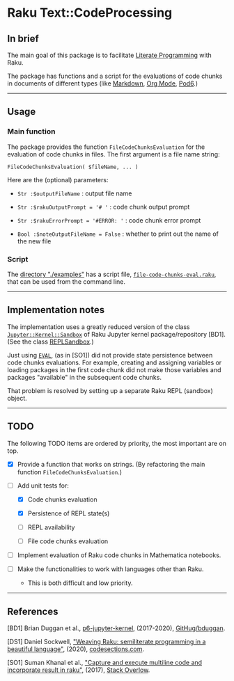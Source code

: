 # Raku Text::CodeProcessing

## In brief

The main goal of this package is to facilitate 
[Literate Programming](https://en.wikipedia.org/wiki/Literate_programming)
with Raku.

The package has functions and a script for the evaluations of
code chunks in documents of different types (like 
[Markdown](https://daringfireball.net/projects/markdown/), 
[Org Mode](https://orgmode.org), 
[Pod6](https://docs.raku.org/language/pod).)

-----

## Usage

### Main function

The package provides the function `FileCodeChunksEvaluation` for the 
evaluation of code chunks in files. The first argument is a file name string:

```perl6
FileCodeChunksEvaluation( $fileName, ... )
```
Here are the (optional) parameters:

- `Str :$outputFileName` : output file name
  
- `Str :$rakuOutputPrompt = '# '` : code chunk output prompt

- `Str :$rakuErrorPrompt = '#ERROR: '` : code chunk error prompt

- `Bool :$noteOutputFileName = False` : whether to print out the name of the new file

### Script

The [directory "./examples"](./examples) has a script file, 
[`file-code-chunks-eval.raku`](./examples/file-code-chunks-eval.raku),
that can be used from the command line. 

-----

## Implementation notes

The implementation uses a greatly reduced version of the class
[`Jupyter::Kernel::Sandbox`](https://github.com/bduggan/p6-jupyter-kernel/blob/master/lib/Jupyter/Kernel/Sandbox.rakumod)
of Raku Jupyter kernel package/repository [BD1].
(See the class [REPLSandbox](./lib/Text/CodeProcessing/REPLSandbox.rakumod).)

Just using 
[`EVAL`](https://docs.raku.org/routine/EVAL), 
(as in [SO1]) did not provide state persistence between code chunks evaluations.
For example, creating and assigning variables or loading packages in the first code chunk
did not make those variables and packages "available" in the subsequent code chunks.

That problem is resolved by setting up a separate Raku REPL (sandbox) object. 

-----

## TODO

The following TODO items are ordered by priority, the most important are on top. 
 
- [X] Provide a function that works on strings.
  (By refactoring the main function `FileCodeChunksEvaluation`.)
    
- [ ] Add unit tests for:

  - [X] Code chunks evaluation
      
  - [X] Persistence of REPL state(s)
  
  - [ ] REPL availability
    
  - [ ] File code chunks evaluation 
    
- [ ] Implement evaluation of Raku code chunks in Mathematica notebooks.

- [ ] Make the functionalities to work with languages other than Raku.
  - This is both difficult and low priority.

-----

## References

[BD1] Brian Duggan et al.,
[p6-jupyter-kernel](https://github.com/bduggan/p6-jupyter-kernel),
(2017-2020),
[GitHug/bduggan](https://github.com/bduggan).

[DS1] Daniel Sockwell,
["Weaving Raku: semiliterate programming in a beautiful language"](https://www.codesections.com/blog/weaving-raku/),
(2020),
[codesections.com](https://www.codesections.com).

[SO1] Suman Khanal et al.,
["Capture and execute multiline code and incorporate result in raku"](https://stackoverflow.com/q/57127263),
(2017),
[Stack Overlow](https://stackoverflow.com).